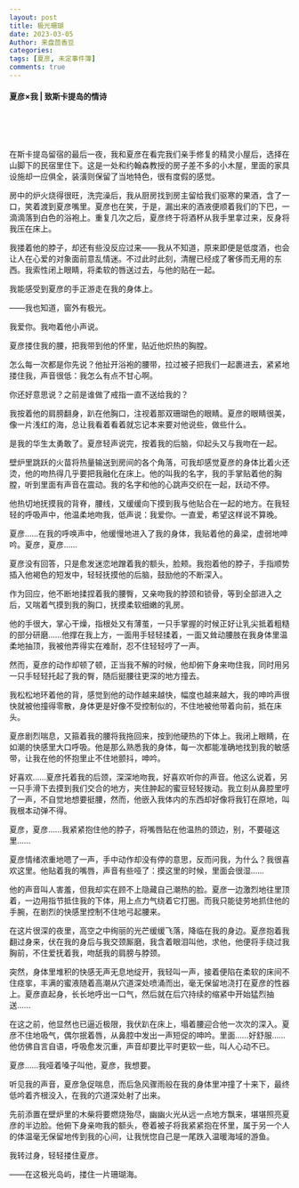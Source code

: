 ```yaml
---
layout: post
title: 极光珊瑚
date: 2023-03-05
Author: 来盘茴香豆
categories: 
tags: [夏彦, 未定事件簿]
comments: true
--- 
```


#### 夏彦×我 | 致斯卡提岛的情诗

<br/><br/><br/>

在斯卡提岛留宿的最后一夜，我和夏彦在看完我们亲手修复的精灵小屋后，选择在山脚下的民宿里住下。这是一处和约翰森教授的房子差不多的小木屋，里面的家具设施却一应俱全，装潢则保留了当地特色，很有度假的感觉。

房中的炉火烧得很旺，洗完澡后，我从厨房找到房主留给我们驱寒的果酒，含了一口，笑着渡到夏彦嘴里。夏彦也在笑，于是，漏出来的酒液便顺着我们的下巴，一滴滴落到白色的浴袍上。重复几次之后，夏彦终于将酒杯从我手里拿过来，反身将我压在床上。

我搂着他的脖子，却还有些没反应过来——我从不知道，原来即便是低度酒，也会让人在心爱的对象面前意乱情迷。不过此时此刻，清醒已经成了奢侈而无用的东西。我索性闭上眼睛，将柔软的唇送过去，与他的贴在一起。

我能感受到夏彦的手正游走在我的身体上。

——我也知道，窗外有极光。

我爱你。我吻着他小声说。

夏彦搂住我的腰，把我带到他的怀里，贴近他炽热的胸膛。

怎么每一次都是你先说？他扯开浴袍的腰带，拉过被子把我们一起裹进去，紧紧地搂住我，声音很低：我怎么有点不甘心啊。

你还好意思说？之前是谁做了戒指一直不送给我的？

我按着他的肩膀翻身，趴在他胸口，注视着那双珊瑚色的眼睛。夏彦的眼睛很美，像一片浅红的海，总让我看着看着就忘记本来要对他说些，做些什么。

是我的华生太勇敢了。夏彦轻声说完，按着我的后脑，仰起头又与我吻在一起。

壁炉里跳跃的火苗将热量输送到房间的各个角落，可我却感觉夏彦的身体比着火还烫，他的吻热得几乎要把我融化在床上。他的叫我的名字，我的手掌贴着他的胸膛，听到里面有声音在震动。我的名字和他的心跳声交织在一起，跃动不停。

他热切地抚摸我的背脊，腰线，又缓缓向下摸到我与他贴合在一起的地方。在我轻轻的呼吸声中，他温柔地吻我，低声说：我爱你。一直爱，希望这样说不算晚。

夏彦……在我的呼唤声中，他缓慢地进入了我的身体，我贴着他的鼻梁，虚弱地呻吟。夏彦，夏彦……

夏彦没有回答，只是愈发迷恋地蹭着我的额头，脸颊。我抱着他的脖子，手指顺势插入他褐色的短发中，轻轻抚摸他的后脑，鼓励他的不断深入。

作为回应，他不断地揉捏着我的腰臀，又亲吻我的脖颈和锁骨，等到全部进入之后，又喘着气摸到我的胸口，抚摸柔软细嫩的乳房。

他的手很大，掌心干燥，指根处又有薄茧，一只手掌握的时候正好让乳尖抵着粗糙的部分研磨……他撑在我上方，一面用手轻轻揉着，一面又耸动腰肢在我身体里温柔地抽顶，我被他弄得实在难耐，忍不住轻轻哼了一声。

然而，夏彦的动作却顿了顿，正当我不解的时候，他却俯下身来吻住我，同时用另一只手轻轻托起了我的臀，随后挺腰往更深的地方撞去。

我松松地环着他的背，感觉到他的动作越来越快，幅度也越来越大，我的呻吟声很快就被他撞得零散，身体更是好像不受控制似的，不住地被他带着向前，抵在床头。

夏彦剧烈喘息，又箍着我的腰将我拖回来，按到他硬热的下体上。我闭上眼睛，在如潮的快感里大口呼吸。他是那么熟悉我的身体，每一次都能准确地找到我的敏感带，让我在他的怀抱里止不住地颤抖，呻吟。

好喜欢……夏彦托着我的后颈，深深地吻我，好喜欢听你的声音。他这么说着，另一只手滑下去摸到我们交合的地方，夹住肿起的蜜豆轻轻拨动。我立刻从鼻腔里哼了一声，不自觉地想要挺腰，然而，他嵌入我体内的东西却好像将我钉在原地，叫我根本动弹不得。

夏彦，夏彦……我紧紧抱住他的脖子，将嘴唇贴在他温热的颈边，别，不要碰这里……

夏彦情绪浓重地嗯了一声，手中动作却没有停的意思，反而问我，为什么？我很喜欢这里。他贴着我的嘴唇，声音有些哑了：摸这里的时候，里面会很湿……

他的声音叫人害羞，但我却实在顾不上隐藏自己潮热的脸。夏彦一边激烈地往里顶着，一边用指节抵住我的下体，用上点力气绕着它打圈。而我只能徒劳地抓住他的手腕，在剧烈的快感里控制不住地弓起腰来。

在这片很深的夜里，高空之中绚丽的光芒缓缓飞落，降临在我的身边。夏彦抱着我翻过身来，伏在我的身后与我交颈厮磨，我含着眼泪叫他，求他，他便将手绕过我胸前，不住爱抚着我，吻舐我的肩膀与脖颈。

突然，身体里堆积的快感无声无息地绽开，我轻叫一声，接着便陷在柔软的床间不住痉挛，丰满的蜜液随着高潮从穴道深处喷涌而出，毫无保留地浇打在夏彦的性器上。夏彦直起身，长长地呼出一口气，然后就在后穴持续的缩紧中开始猛烈抽送……

在这之前，他显然也已逼近极限，我伏趴在床上，塌着腰迎合他一次次的深入。夏彦不住地吸气，偶尔抿着唇，从鼻腔中发出一声短促的呻吟。里面……好舒服……他仿佛自言自语，呼吸愈发沉重，声音却要比平时更软一些，叫人心动不已。

夏彦……我哑着嗓子叫他，夏彦，我想要。

听见我的声音，夏彦急促喘息，而后急风骤雨般在我的身体里冲撞了十来下，最终低吟着齐根没入，在我的穴道深处射了出来。

先前添置在壁炉里的木柴将要燃烧殆尽，幽幽火光从远一点地方飘来，堪堪照亮夏彦的半边脸。他俯下身亲吻我的额头，卷着被子将我紧紧抱在怀里，属于另一个人的体温毫无保留地传到我的心间，让我恍惚自己是一尾跌入温暖海域的游鱼。

我转过身，轻轻搂住夏彦。

——在这极光岛屿，搂住一片珊瑚海。

<br/><br/><br/>

